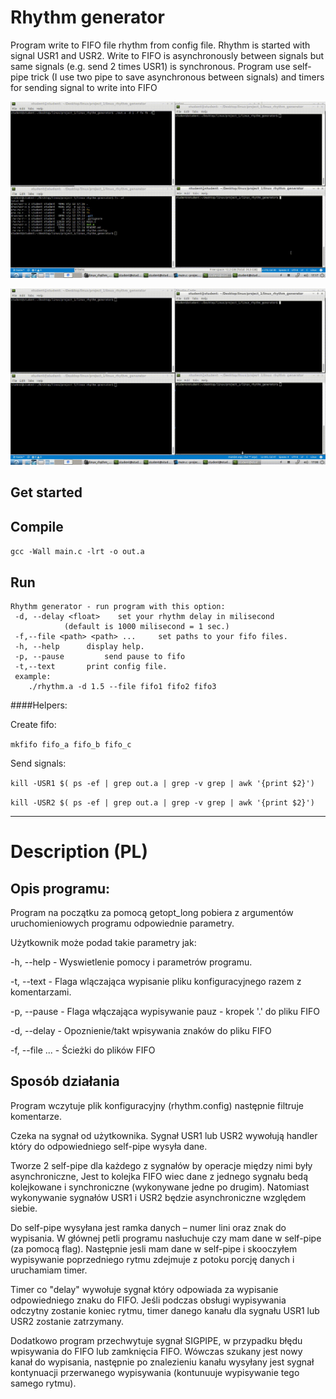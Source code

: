 # Rhythm generator

Program write to FIFO file rhythm from config file.
Rhythm is started with signal USR1 and USR2.
Write to FIFO is asynchronously  between signals but same signals (e.g. send 2 times USR1) is synchronous. 
Program use self-pipe trick (I use two pipe to save asynchronous between signals) and timers for sending signal to write into FIFO

![rhythm_generator_self-pipe_2](https://github.com/Dyzio18/Linux_programming/blob/master/rhythm_generator_self-pipe/live_rhythm_2.gif?raw=true)

![rhythm_generator_self-pipe_1](https://github.com/Dyzio18/Linux_programming/blob/master/rhythm_generator_self-pipe/live_rhythm_1.gif?raw=true)

## Get started

## Compile
`gcc -Wall main.c -lrt -o out.a`

## Run
```
Rhythm generator - run program with this option:
 -d, --delay <float>	set your rhythm delay in milisecond
			(default is 1000 milisecond = 1 sec.)
 -f,--file <path> <path> ...	 set paths to your fifo files.
 -h, --help		 display help.
 -p, --pause		 send pause to fifo 
 -t,--text		 print config file.
 example:
	./rhythm.a -d 1.5 --file fifo1 fifo2 fifo3
```

####Helpers: 

Create fifo:

`mkfifo fifo_a fifo_b fifo_c`

Send signals:

`kill -USR1 $( ps -ef | grep out.a | grep -v grep | awk '{print $2}')`

`kill -USR2 $( ps -ef | grep out.a | grep -v grep | awk '{print $2}')`

 ---
# Description (PL)

## Opis programu:
Program na początku za pomocą getopt_long pobiera z argumentów uruchomieniowych programu odpowiednie parametry.

Użytkownik może podad takie parametry jak:

-h, --help - Wyswietlenie pomocy i parametrów programu.

-t, --text - Flaga wlączająca wypisanie pliku konfiguracyjnego razem z komentarzami.

-p, --pause - Flaga włączająca wypisywanie pauz - kropek '.' do pliku FIFO

-d, --delay <float> - Opoznienie/takt wpisywania znaków do pliku FIFO

-f, --file <path> <path> ... - Ścieżki do plików FIFO

## Sposób działania
Program wczytuje plik konfiguracyjny (rhythm.config) następnie filtruje komentarze.

Czeka na sygnał od użytkownika.
Sygnał USR1 lub USR2 wywołują handler który do odpowiedniego self-pipe wysyła dane.

Tworze 2 self-pipe dla każdego z sygnałów by operacje między nimi były asynchroniczne,
Jest to kolejka FIFO wiec dane z jednego sygnału bedą kolejkowane i synchroniczne (wykonywane jedne po drugim). Natomiast wykonywanie sygnałów USR1 i USR2 będzie asynchroniczne względem siebie.

Do self-pipe wysyłana jest ramka danych – numer lini oraz znak do wypisania.
W głównej petli programu nasłuchuje czy mam dane w self-pipe (za pomocą flag).
Następnie jesli mam dane w self-pipe i skooczyłem wypisywanie poprzedniego rytmu
zdejmuje z potoku porcję danych i uruchamiam timer.

Timer co "delay" wywołuje sygnał który odpowiada za wypisanie odpowiedniego znaku do FIFO.
Jeśli podczas obsługi wypisywania odczytny zostanie koniec rytmu,
timer danego kanału dla sygnału USR1 lub USR2 zostanie zatrzymany.

Dodatkowo program przechwytuje sygnał SIGPIPE, w przypadku błędu wpisywania do FIFO lub zamknięcia FIFO.
Wówczas szukany jest nowy kanał do wypisania, następnie po znalezieniu kanału wysyłany jest sygnał kontynuacji przerwanego wypisywania (kontunuuje wypisywanie tego samego rytmu).